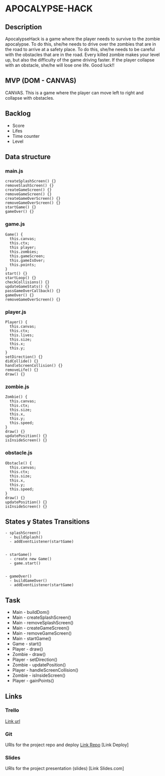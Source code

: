 # APOCALYPSE-HACK

## Description
ApocalypseHack is a game where the player needs to survive to the zombie apocalypse. To do this, she/he needs to drive over the zombies that are in the road to arrive at a safety place. To do this, she/he needs to be careful with the obstacles that are in the road.
Every killed zombie makes your level up, but also the difficulty of the game driving faster. If the player collapse with an obstacle, she/he will lose one life.
Good luck!!


## MVP (DOM - CANVAS)
CANVAS. This is a game where the player can move left to right and collapse with obstacles.

## Backlog
- Score
- Lifes
- Time counter
- Level

## Data structure

### main.js
```
createSplashScreen() {}
removeSlashScreen() {}
createGameScreen() {}
removeGameScreen() {}
createGameOverScreen() {}
removeGameOverScreen() {}
startGame() {}
gameOver() {}
```

### game.js
```
Game() {
  this.canvas;
  this.ctx;
  this player;
  this.zombies;
  this.gameScreen;
  this.gameIsOver;
  this.points;
}
start() {}
startLoop() {}
checkCollisions() {}
updateGameStats() {}
passGameOverCallback() {}
gameOver() {}
removeGameOverScreen() {}
```

### player.js
```
Player() {
  this.canvas;
  this.ctx;
  this.lives;
  this.size;
  this.x;
  this.y;
}
setDirection() {}
didCollide() {}
handleScreenCollision() {}
removeLife() {}
draw() {}
```

### zombie.js
```
Zombie() {
  this.canvas;
  this.ctx;
  this.size;
  this.x,
  this.y;
  this.speed;
}
draw() {}
updatePosition() {}
isInsideScreen() {}
```

### obstacle.js
```
Obstacle() {
  this.canvas;
  this.ctx;
  this.size;
  this.x,
  this.y;
  this.speed;
}
draw() {}
updatePosition() {}
isInsideScreen() {}
```

## States y States Transitions
```
- splashScreen()
  - buildSplash()
  - addEventListener(startGame)
  
  
- starGame()
  - create new Game()
  - game.start()
  
  
- gameOver()
  - buildGameOver()
  - addEventListener(startGame) 
```

## Task
- Main - buildDom()
- Main - createSplashScreen()
- Main - removeSplashScreen()
- Main - createGameScreen()
- Main - removeGameScreen()
- Main - startGame()
- Game - start()
- Player - draw()
- Zombie - draw()
- Player - setDirection()
- Zombie - updatePosition()
- Player - handleScreenCollision()
- Zombie - isInsideScreen()
- Player - gainPoints()


## Links


### Trello
[Link url](https://trello.com/b/IzahMZzw/apocalypsehack-game-ironhack)


### Git
URls for the project repo and deploy
[Link Repo](https://github.com/LolaEnBeta/ApocalyspeHack)
[Link Deploy]


### Slides
URls for the project presentation (slides)
[Link Slides.com]
